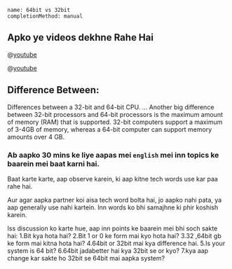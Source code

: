 ```ngMeta
name: 64bit vs 32bit
completionMethod: manual
```
## Apko ye videos dekhne Rahe Hai

@[youtube](8Q5GfoSZ54c)

@[youtube](hv1xTnaLsRg)

## Difference Between:
Differences between a 32-bit and 64-bit CPU. ... Another big difference between 32-bit processors and 64-bit processors is the maximum amount of memory (RAM) that is supported. 32-bit computers support a maximum of 3-4GB of memory, whereas a 64-bit computer can support memory amounts over 4 GB.

### Ab aapko 30 mins ke liye aapas mei `english` mei inn topics ke baarein mei baat karni hai.
Baat karte karte, aap observe karein, ki aap kitne tech words use kar paa rahe hai.

Aur agar aapka partner koi aisa tech word bolta hai, jo aapko nahi pata, ya aap generally use nahi kartein. Inn words ko bhi samajhne ki phir koshish karein.

Iss discussion ko karte hue, aap inn points ke baarein mei bhi soch sakte hai:
1.Bit kya hota hai?
2.Bit 1 or 0 ke form mai kyo hota hai?
3.32 ,64bit gb ke form mai kitna hota hai?
4.64bit or 32bit mai kya difference hai.
5.Is your system is 64 bit?
6.64bit jadabetter hai kya 32bit se or kyo?
7.kya aap change kar sakte ho 32bit se 64bit mai aapka system?
